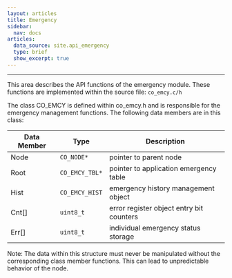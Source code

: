```yaml
---
layout: articles
title: Emergency
sidebar:
  nav: docs
articles:
  data_source: site.api_emergency
  type: brief
  show_excerpt: true
---
```


<div class="article__content" markdown="1">

  ---

  This area describes the API functions of the emergency module. These functions are implemented within the source file: `co_emcy.c/h`

  <!--more-->

  The class CO_EMCY is defined within co_emcy.h and is responsible for the emergency management functions. The following data members are in this class:

  | Data Member | Type | Description |
  | --- | --- | --- |
  | Node | `CO_NODE*` | pointer to parent node |
  | Root | `CO_EMCY_TBL*` | pointer to application emergency table |
  | Hist | `CO_EMCY_HIST` | emergency history management object |
  | Cnt[] | `uint8_t` | error register object entry bit counters |
  | Err[] | `uint8_t` | individual emergency status storage |

  Note: The data within this structure must never be manipulated without the corresponding class member   functions. This can lead to unpredictable behavior of the node.

</div>
